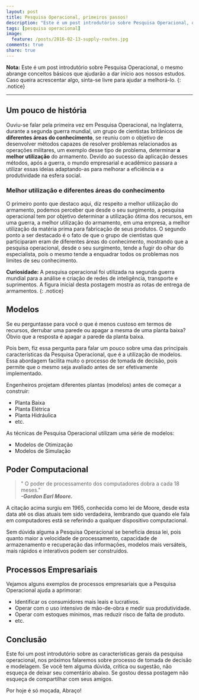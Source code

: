 ```yaml
---
layout: post
title: Pesquisa Operacional, primeiros passos!
description: "Este é um post introdutório sobre Pesquisa Operacional, o mesmo abrange conceitos básicos que ajudarão a dar inicio aos nossos estudos."
tags: [pesquisa operacional]
image:
  feature: /posts/2016-02-13-supply-routes.jpg
comments: true
share: true
---
```


**Nota:** Este é um post introdutório sobre Pesquisa Operacional, o mesmo abrange conceitos básicos que ajudarão a dar início aos nossos estudos. Caso queira acrescentar algo, sinta-se livre para ajudar a melhorá-lo.
{: .notice}

---

## Um pouco de história

Ouviu-se falar pela primeira vez em Pesquisa Operacional, na Inglaterra, durante a segunda guerra mundial, um grupo de cientistas britânicos de __diferentes áreas do conhecimento__, se reuniu com o objetivo de desenvolver métodos capazes de resolver problemas relacionados as operações militares, um exemplo desse tipo de problema, determinar __a melhor utilização__ do armamento. Devido ao sucesso da aplicação desses métodos, após a guerra, o mundo empresarial e acadêmico passara a utilizar essas ideias adaptando-as para melhorar a eficiência e a produtividade na esfera social.

### Melhor utilização e diferentes áreas do conhecimento

O primeiro ponto que destaco aqui, diz respeito a melhor utilização do armamento, podemos perceber que desde o seu surgimento, a pesquisa operacional tem por objetivo determinar a utilização ótima dos recursos, em uma guerra, a melhor utilização do armamento, em uma empresa, a melhor utilização da matéria prima para fabricação de seus produtos. O segundo ponto a ser destacado é o fato de que o grupo de cientistas que participaram eram de diferentes áreas do conhecimento, mostrando que a pesquisa operacional, desde o seu surgimento, tende a fugir do olhar do especialista, pois o mesmo tende a enquadrar todos os problemas nos limites de seu conhecimento.

**Curiosidade:** A pesquisa operacional foi utilizada na segunda guerra mundial para a análise e criação de redes de inteligência, transporte e suprimentos. A figura inicial desta postagem mostra as rotas de entrega de armamentos.
{: .notice}

## Modelos

Se eu perguntasse para você o que é menos custoso em termos de recursos, derrubar uma parede ou apagar a mesma de uma planta baixa? Óbvio que a resposta é apagar a parede da planta baixa. 

Pois bem, fiz essa pergunta para falar um pouco sobre uma das principais características da Pesquisa Operacional, que é a utilização de modelos. Essa abordagem facilita muito o processo de tomada de decisão, pois permite que o mesmo seja avaliado antes de ser efetivamente implementado.

Engenheiros projetam diferentes plantas (modelos) antes de começar a construir:

* Planta Baixa
* Planta Elétrica
* Planta Hidráulica
* etc.

As técnicas de Pesquisa Operacional utilizam uma série de modelos:

* Modelos de Otimização
* Modelos de Simulação

## Poder Computacional

> " O poder de processamento dos computadores dobra a cada 18 meses."<br/>
__*-Gordon Earl Moore.*__

A citação acima surgiu em 1965, conhecida como lei de Moore, desde esta data até os dias atuais tem sido verdadeira, lembrando que quando ele fala em computadores está se referindo a qualquer dispositivo computacional.

Sem dúvida alguma a Pesquisa Operacional se beneficia dessa lei, pois quanto maior a velocidade de processamento, capacidade de armazenamento e recuperação das informações, modelos mais versáteis, mais rápidos e interativos podem ser construídos. 


## Processos Empresariais

Vejamos alguns exemplos de processos empresariais que a Pesquisa Operacional ajuda a aprimorar:

* Identificar os consumidores mais leais e lucrativos.
* Operar com o uso intensivo de mão-de-obra e medir sua produtividade.
* Operar com estoques mínimos, mas reduzir risco de falta de produto. 
* etc.

## Conclusão

Este foi um post introdutório sobre as características gerais da pesquisa operacional, nos próximos falaremos sobre processo de tomada de decisão e modelagem. Se você tem alguma dúvida, crítica ou sugestão, não esqueça de deixar seu comentário abaixo. Se gostou dessa postagem não esqueça de compartilhar com seus amigos. 

Por hoje é só moçada, Abraço!